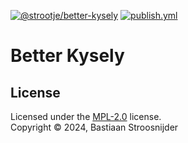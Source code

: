 [![@strootje/better-kysely](https://jsr-badge.deno.dev/@strootje/better-kysely/stable.svg)](https://jsr.io/@strootje/better-kysely)
[![publish.yml](https://github.com/strootje/better-kysely/actions/workflows/publish.yml/badge.svg)](https://github.com/strootje/better-kysely/actions/workflows/publish.yml)

# Better Kysely

## License

Licensed under the [MPL-2.0](LICENSE) license.<br/> Copyright &copy; 2024, Bastiaan Stroosnijder
